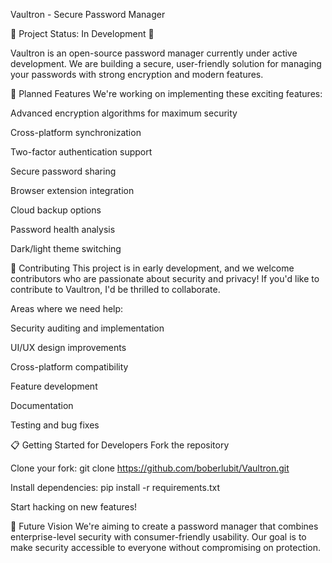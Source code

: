 Vaultron - Secure Password Manager

🚧 Project Status: In Development 🚧

Vaultron is an open-source password manager currently under active development. We are building a secure, user-friendly solution for managing your passwords with strong encryption and modern features.

🌟 Planned Features
We're working on implementing these exciting features:

Advanced encryption algorithms for maximum security

Cross-platform synchronization

Two-factor authentication support

Secure password sharing

Browser extension integration

Cloud backup options

Password health analysis

Dark/light theme switching

🤝 Contributing
This project is in early development, and we welcome contributors who are passionate about security and privacy! If you'd like to contribute to Vaultron, I'd be thrilled to collaborate.

Areas where we need help:

Security auditing and implementation

UI/UX design improvements

Cross-platform compatibility

Feature development

Documentation

Testing and bug fixes

📋 Getting Started for Developers
Fork the repository

Clone your fork: git clone https://github.com/boberlubit/Vaultron.git

Install dependencies: pip install -r requirements.txt

Start hacking on new features!

🔮 Future Vision
We're aiming to create a password manager that combines enterprise-level security with consumer-friendly usability. Our goal is to make security accessible to everyone without compromising on protection.
